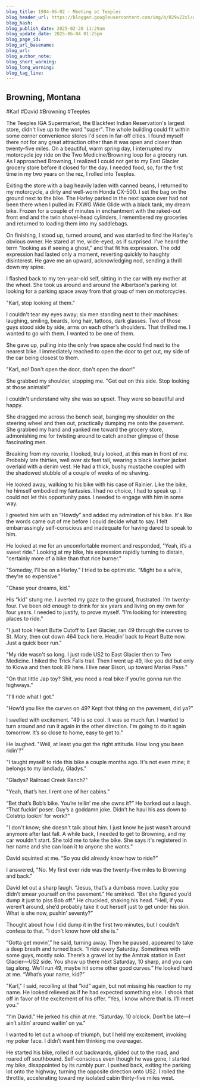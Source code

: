 ```yaml
---
blog_title: 1984-06-02 - Meeting at Teeples
blog_header_url: https://blogger.googleusercontent.com/img/b/R29vZ2xl/AVvXsEgNHh9zpOEjstchd1GBZeoJJ0SI5nLAbszSDuADim5IFr3xVZrH6d7e4pR4RcThwoShHa9Q_bRn9tPCkSXAXWhF0CccX6eDjKn1o7yCYhaX6vkonNBzZNW-kj_RIZxA7gVgNv2sZSOKCy1ibaqE-Z1vK1WMh_m3-6wNdYpznlgOsj-GXuZeddHdDw/s1600/teeples.png
blog_hash: 
blog_publish_date: 2025-02-28 11:29am
blog_update_date: 2025-06-04 01:25pm
blog_page_id: 
blog_url_basename: 
blog_url: 
blog_author_note: 
blog_short_warning: 
blog_long_warning: 
blog_tag_line:
---
```

## Browning, Montana


#Karl #David #Browning #Teeples

The Teeples IGA Supermarket, the Blackfeet Indian Reservation's largest store, didn't live up to the word "super". The whole building could fit within some corner convenience stores I'd seen in far-off cities. I found myself there not for any great attraction other than it was open and closer than twenty-five miles. On a beautiful, warm spring day, I interrupted my motorcycle joy ride on the Two Medicine/Browning loop for a grocery run. As I approached Browning, I realized I could not get to my East Glacier grocery store before it closed for the day. I needed food, so, for the first time in my two years on the rez, I rolled into Teeples.

Exiting the store with a bag heavily laden with canned beans, I returned to my motorcycle, a dirty and well-worn Honda CX-500. I set the bag on the ground next to the bike. The Harley parked in the next space over had not been there when I pulled in: FXWG Wide Glide with a black tank, my dream bike.  Frozen for a couple of minutes in enchantment with the raked-out front end and the twin shovel-head cylinders, I remembered my groceries and returned to loading them into my saddlebags. 

On finishing, I stood up, turned around, and was startled to find the Harley's obvious owner. He stared at me, wide-eyed, as if surprised. I've heard the term "looking as if seeing a ghost," and that fit his expression. The odd expression had lasted only a moment, reverting quickly to haughty disinterest. He gave me an upward, acknowledging nod, sending a thrill down my spine.

I flashed back to my ten-year-old self, sitting in the car with my mother at the wheel. She took us around and around the Albertson's parking lot looking for a parking space away from that group of men on  motorcycles.

"Karl, stop looking at them."

I couldn't tear my eyes away; six men standing next to their machines: laughing, smiling, beards, long hair, tattoos, dark glasses. Two of those guys stood side by side, arms on each other’s shoulders. That thrilled me. I wanted to go with them. I wanted to be one of them.

She gave up, pulling into the only free space she could find next to the nearest bike. I immediately reached to open the door to get out, my side of the car being closest to them. 

"Karl, no! Don't open the door, don't open the door!"

She grabbed my shoulder, stopping me. "Get out on this side. Stop looking at those animals!"

I couldn't understand why she was so upset. They were so beautiful and happy. 

She dragged me across the bench seat, banging my shoulder on the steering wheel and then out, practically dumping me onto the pavement. She grabbed my hand and yanked me toward the grocery store, admonishing me for twisting around to catch another glimpse of those fascinating men.

Breaking from my reverie, I looked, truly looked, at this man in front of me. Probably late thirties, well over six feet tall, wearing a black leather jacket overlaid with a denim vest. He had a thick, bushy mustache coupled with the shadowed stubble of a couple of weeks of no shaving.  

He looked away, walking to his bike with his case of Rainier. Like the bike, he himself embodied my fantasies. I had no choice, I had to speak up. I could not let this opportunity pass. I needed to engage with him in some way. 

I greeted him with an “Howdy” and added my admiration of his bike. It's like the words came out of me before I could decide what to say. I felt embarrassingly self-conscious and inadequate for having dared to speak to him.

He looked at me for an uncomfortable moment and responded, "Yeah, it’s a sweet ride." Looking at my bike, his expression rapidly turning to distain, "certainly more of a bike than that rice burner."

"Someday, I'll be on a Harley.” I tried to be optimistic. “Might be a while, they're so expensive."

"Chase your dreams, kid."

His “kid” stung me. I averted my gaze to the ground, frustrated. I’m twenty-four. I've been old enough to drink for six years and living on my own for four years. I needed to justify, to prove myself. "I'm looking for interesting places to ride."

"I just took Heart Butte Cutoff to East Glacier, ran 49 through the curves to St. Mary, then cut down 464 back here. Headin’ back to Heart Butte now. Just a quick beer run." 
 
"My ride wasn't so long. I just rode US2 to East Glacier then to Two Medicine. I hiked the Trick Falls trail. Then I went up 49, like you did but only to Kiowa and then took 89 here. I live near Bison, up toward Marias Pass."

"On that little Jap toy? Shit, you need a real bike if you’re gonna run the highways."

"I'll ride what I got."

"How’d you like the curves on 49? Kept that thing on the pavement, did ya?"

I swelled with excitement. "49 is so cool. It was so much fun. I wanted to turn around and run it again in the other direction. I'm going to do it again tomorrow. It’s so close to home, easy to get to."

He laughed. "Well, at least you got the right attitude. How long you been ridin'?"

"I taught myself to ride this bike a couple months ago. It's not even mine; it belongs to my landlady, Gladys."

"Gladys? Railroad Creek Ranch?"

"Yeah, that’s her. I rent one of her cabins."

“Bet that’s Bob’s bike. You’re tellin’ me she owns it?” He barked out a laugh. “That fuckin’ poser. Guy’s a goddamn joke. Didn’t he haul his ass down to Colstrip lookin’ for work?”

"I don't know; she doesn't talk about him. I just know he just wasn't around anymore after last fall. A while back, I needed to get to Browning, and my car wouldn't start. She told me to take the bike. She says it's registered in her name and she can loan it to anyone she wants."

David squinted at me. “So you did already know how to ride?”

I answered, "No. My first ever ride was the twenty-five miles to Browning and back."

David let out a sharp laugh. “Jesus, that’s a dumbass move. Lucky you didn’t smear yourself on the pavement.” He smirked. “Bet she figured you’d dump it just to piss Bob off.” He chuckled, shaking his head. “Hell, if you weren’t around, she’d probably take it out herself just to get under his skin. What is she now, pushin’ seventy?”

Thought about how I did dump it in the first two minutes, but I couldn't confess to that. "I don't know how old she is."

“Gotta get movin’,” he said, turning away. Then he paused, appeared to take a deep breath and turned back. “I ride every Saturday. Sometimes with some guys, mostly solo. There’s a gravel lot by the Amtrak station in East Glacier—US2 side. You show up there next Saturday, 10 sharp, and you can tag along. We’ll run 49, maybe hit some other good curves.” He looked hard at me. “What’s your name, kid?”

"Karl," I said, recoiling at that “kid” again, but not missing his reaction to my name. He looked relieved as if he had expected something else. I shook that off in favor of the excitement of his offer. “Yes, I know where that is. I’ll meet you.”

“I'm David.” He jerked his chin at me. “Saturday. 10 o’clock. Don’t be late—I ain’t sittin’ around waitin’ on ya.”

I wanted to let out a whoop of triumph, but I held my excitement, invoking my poker face. I didn’t want him thinking me overeager.

He started his bike, rolled it out backwards, glided out to the road, and roared off southbound. Self-conscious even though he was gone, I started my bike, disappointed by its rumbly purr. I pushed back, exiting the parking lot onto the highway, turning the opposite direction onto US2. I rolled the throttle, accelerating toward my isolated cabin thirty-five miles west.
